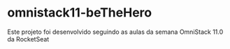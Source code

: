 # omnistack11-beTheHero
Este projeto foi desenvolvido seguindo as aulas da semana OmniStack 11.0 da RocketSeat
